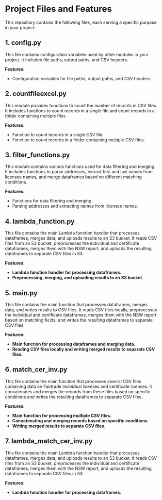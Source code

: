 # Project Files and Features

This repository contains the following files, each serving a specific purpose in your project:

## 1. config.py

This file contains configuration variables used by other modules in your project. It includes file paths, output paths, and CSV headers.

**Features:**

- Configuration variables for file paths, output paths, and CSV headers.

## 2. countfileexcel.py

This module provides functions to count the number of records in CSV files. It includes functions to count records in a single file and count records in a folder containing multiple files.

**Features:**

- Function to count records in a single CSV file.
- Function to count records in a folder containing multiple CSV files.

## 3. filter_functions.py

This module contains various functions used for data filtering and merging. It includes functions to parse addresses, extract first and last names from licensee names, and merge dataframes based on different matching conditions.

**Features:**

- Functions for data filtering and merging.
- Parsing addresses and extracting names from licensee names.

## 4. lambda_function.py

This file contains the main Lambda function handler that processes dataframes, merges data, and uploads results to an S3 bucket. It reads CSV files from an S3 bucket, preprocesses the individual and certificate dataframes, merges them with the NSW report, and uploads the resulting dataframes to separate CSV files in S3.

**Features:**

- **Lambda function handler for processing dataframes.**
- **Preprocessing, merging, and uploading results to an S3 bucket.**

## 5. main.py

This file contains the main function that processes dataframes, merges data, and writes results to CSV files. It reads CSV files locally, preprocesses the individual and certificate dataframes, merges them with the NSW report based on matching fields, and writes the resulting dataframes to separate CSV files.

**Features:**

- **Main function for processing dataframes and merging data.**
- **Reading CSV files locally and writing merged results to separate CSV files.**

## 6. match_cer_inv.py

This file contains the main function that processes several CSV files containing data on Fairtrade individual licenses and certificate licenses. It concatenates and merges the records from these files based on specific conditions and writes the resulting dataframes to separate CSV files.

**Features:**

- **Main function for processing multiple CSV files.**
- **Concatenating and merging records based on specific conditions.**
- **Writing merged results to separate CSV files.**

## 7. lambda_match_cer_inv.py

This file contains the main Lambda function handler that processes dataframes, merges data, and uploads results to an S3 bucket. It reads CSV files from an S3 bucket, preprocesses the individual and certificate dataframes, merges them with the NSW report, and uploads the resulting dataframes to separate CSV files in S3.

**Features:**

- **Lambda function handler for processing dataframes.**
